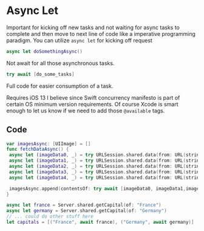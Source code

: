 # Async Let

Important for kicking off new tasks and not waiting for async tasks to complete and then move to next line of code like a imperative programming paradigm.
You can utilize `async let` for kicking off request

```swift
async let doSomethingAsync()
```

Not await for all those asynchronous tasks.

```swift
try await [do_some_tasks]
```

Full code for easier consumption of a task.

Requires iOS 13 I believe since Swift concurrency manifesto is part of certain OS minimum version requirements. Of course Xcode is smart enough to let us know if we need to add those `@available` tags.

## Code

```swift
var imagesAsync: [UIImage] = []
func fetchDataAsync() {
 async let (imageData0, _) = try URLSession.shared.data(from: URL(string: imagesArr[0])!)
 async let (imageData1, _) = try URLSession.shared.data(from: URL(string: imagesArr[1])!)
 async let (imageData2, _) = try URLSession.shared.data(from: URL(string: imagesArr[2])!)
 async let (imageData3, _) = try URLSession.shared.data(from: URL(string: imagesArr[3])!)
 async let (imageData4, _) = try URLSession.shared.data(from: URL(string: imagesArr[4])!)

 imagesAsync.append(contentsOf: try await [imageData0, imageData1,imageData2,imageData3])
}

```

```swift
async let france = Server.shared.getCapital(of: "France")
async let germany = Server.shared.getCapital(of: "Germany")
// ... could do other stuff here
let capitals = [("France", await france), ("Germany", await germany)]
```
